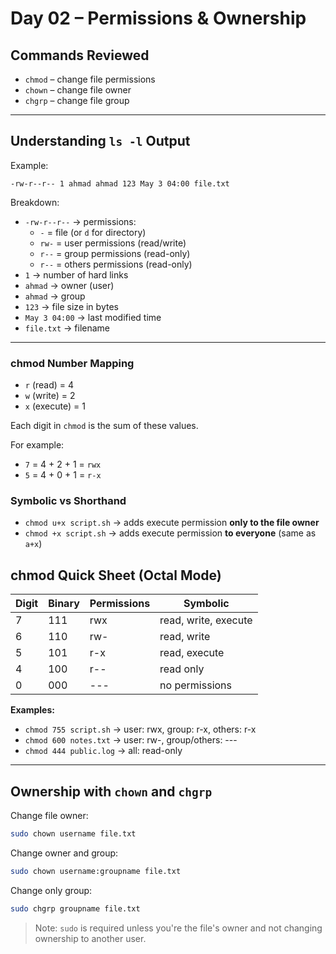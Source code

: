 # Day 02 – Permissions & Ownership

## Commands Reviewed

- `chmod` – change file permissions
- `chown` – change file owner
- `chgrp` – change file group

---

## Understanding `ls -l` Output

Example:
```
-rw-r--r-- 1 ahmad ahmad 123 May 3 04:00 file.txt
```

Breakdown:
- `-rw-r--r--` → permissions:
  - `-` = file (or `d` for directory)
  - `rw-` = user permissions (read/write)
  - `r--` = group permissions (read-only)
  - `r--` = others permissions (read-only)
- `1` → number of hard links
- `ahmad` → owner (user)
- `ahmad` → group
- `123` → file size in bytes
- `May 3 04:00` → last modified time
- `file.txt` → filename

---

### chmod Number Mapping

- `r` (read)  = 4
- `w` (write) = 2
- `x` (execute) = 1

Each digit in `chmod` is the sum of these values.

For example:
- `7` = 4 + 2 + 1 = `rwx`
- `5` = 4 + 0 + 1 = `r-x`

### Symbolic vs Shorthand

- `chmod u+x script.sh` → adds execute permission **only to the file owner**
- `chmod +x script.sh` → adds execute permission **to everyone** (same as `a+x`)

## chmod Quick Sheet (Octal Mode)

| Digit | Binary | Permissions | Symbolic |
|-------|--------|-------------|----------|
| 7     | 111    | rwx         | read, write, execute |
| 6     | 110    | rw-         | read, write          |
| 5     | 101    | r-x         | read, execute        |
| 4     | 100    | r--         | read only            |
| 0     | 000    | ---         | no permissions       |

**Examples:**
- `chmod 755 script.sh` → user: rwx, group: r-x, others: r-x
- `chmod 600 notes.txt` → user: rw-, group/others: ---
- `chmod 444 public.log` → all: read-only

---

## Ownership with `chown` and `chgrp`

Change file owner:
```bash
sudo chown username file.txt
```

Change owner and group:
```bash
sudo chown username:groupname file.txt
```

Change only group:
```bash
sudo chgrp groupname file.txt
```

> Note: `sudo` is required unless you're the file's owner and not changing ownership to another user.
